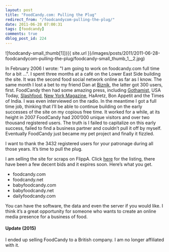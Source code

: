 ```yaml
---
layout: post
title: "FoodCandy.com: Pulling the Plug"
redirect_from: "/foodcandycom-pulling-the-plug/"
date: 2011-06-28 07:00:31
tags: [foodcandy]
comments: true
dblog_post_id: 224
---
```

![foodcandy-small_thumb[1]]({{ site.url }}/images/posts/2011/2011-06-28-foodcandycom-pulling-the-plug/foodcandy-small_thumb_1__2.jpg)

In February 2006 I wrote: "I am going to work on foodcandy.com full time for a bit ...". I spent three months at a café on the Lower East Side building the site. It was the second food social network online as far as I know. The same month I lost a bet to my friend Dan at [Biznik](http://biznik.com), the latter got 300 users, first. FoodCandy then had some amazing press, including [Gothamist](http://gothamist.com/2006/07/13/food_tech.php), USA Today, [Slashfood](http://www.slashfood.com/2006/07/12/foodcandy-friendster-for-foodies/), [New York Magazine](http://newyork.grubstreet.com/2006/10/foodies_flock_to_networking_si.html), HaAretz, Bon Appetit and the Times of India. I was even interviewed on the radio. In the meantime I got a full time job, thinking that I’ll be able to continue building on the early successes of the site on my copious free time. It worked for a while, at its height in 2007 FoodCandy had 200’000 unique visitors and over two thousand registered users. The truth is I failed to capitalize on this early success, failed to find a business partner and couldn’t pull it off by myself. Eventually FoodCandy just became my pet project and finally it fizzled.

I want to thank the 3432 registered users for your patronage during all those years. It’s time to pull the plug.

I am selling the site for scraps on FlippA. Click [here](https://flippa.com/2619946-foodcandy-com) for the listing, there have been a few decent bids and it expires soon. Here’s what you get.

- foodcandy.com
- foodcandy.net
- babyfoodcandy.com
- babyfoodcandy.net
- dailyfoodcandy.com

You can have the software, the data and even the server if you would like. I think it’s a great opportunity for someone who wants to create an online media presence for a business of food.

#### Update (2015)

I ended up selling FoodCandy to a British company. I am no longer affiliated with it.
